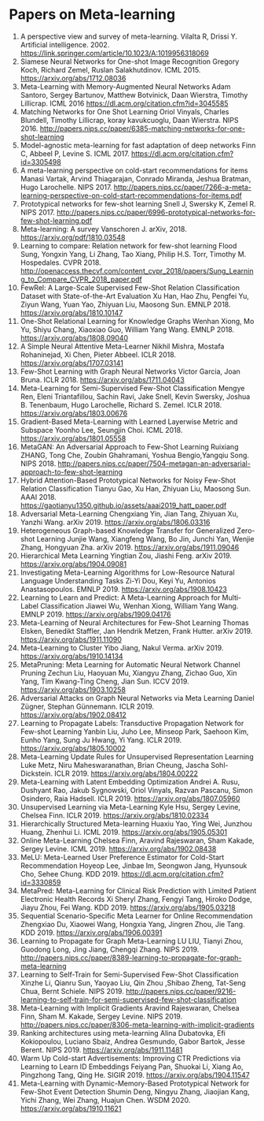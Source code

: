 # Papers on Meta-learning 

1. A perspective view and survey of meta-learning. 
   Vilalta R, Drissi Y. Artificial intelligence. 2002.
   https://link.springer.com/article/10.1023/A:1019956318069
2. Siamese Neural Networks for One-shot Image Recognition
   Gregory Koch, Richard Zemel, Ruslan Salakhutdinov. ICML 2015.
   https://arxiv.org/abs/1712.08036
3. Meta-Learning with Memory-Augmented Neural Networks
   Adam Santoro, Sergey Bartunov, Matthew Botvinick, Daan Wierstra, Timothy Lillicrap. ICML 2016 
   https://dl.acm.org/citation.cfm?id=3045585
4. Matching Networks for One Shot Learning
   Oriol Vinyals, Charles Blundell, Timothy Lillicrap, koray kavukcuoglu, Daan Wierstra. NIPS 2016.
   http://papers.nips.cc/paper/6385-matching-networks-for-one-shot-learning
5. Model-agnostic meta-learning for fast adaptation of deep networks
   Finn C, Abbeel P, Levine S. ICML 2017.
   https://dl.acm.org/citation.cfm?id=3305498
6. A meta-learning perspective on cold-start recommendations for items
   Manasi Vartak, Arvind Thiagarajan, Conrado Miranda, Jeshua Bratman, Hugo Larochelle. NIPS 2017.
   http://papers.nips.cc/paper/7266-a-meta-learning-perspective-on-cold-start-recommendations-for-items.pdf
7. Prototypical networks for few-shot learning
   Snell J, Swersky K, Zemel R.  NIPS 2017.
   http://papers.nips.cc/paper/6996-prototypical-networks-for-few-shot-learning.pdf
8. Meta-learning: A survey 
   Vanschoren J. arXiv, 2018.
   https://arxiv.org/pdf/1810.03548
9. Learning to compare: Relation network for few-shot learning
   Flood Sung, Yongxin Yang, Li Zhang, Tao Xiang, Philip H.S. Torr, Timothy M. Hospedales. CVPR 2018. 
   http://openaccess.thecvf.com/content_cvpr_2018/papers/Sung_Learning_to_Compare_CVPR_2018_paper.pdf
10. FewRel: A Large-Scale Supervised Few-Shot Relation Classification Dataset with State-of-the-Art Evaluation
    Xu Han, Hao Zhu, Pengfei Yu, Ziyun Wang, Yuan Yao, Zhiyuan Liu, Maosong Sun. EMNLP 2018.
    https://arxiv.org/abs/1810.10147
11. One-Shot Relational Learning for Knowledge Graphs
    Wenhan Xiong, Mo Yu, Shiyu Chang, Xiaoxiao Guo, William Yang Wang. EMNLP 2018.
    https://arxiv.org/abs/1808.09040
12. A Simple Neural Attentive Meta-Learner
    Nikhil Mishra, Mostafa Rohaninejad, Xi Chen, Pieter Abbeel. ICLR 2018.
    https://arxiv.org/abs/1707.03141
13. Few-Shot Learning with Graph Neural Networks
    Victor Garcia, Joan Bruna. ICLR 2018.
    https://arxiv.org/abs/1711.04043
14. Meta-Learning for Semi-Supervised Few-Shot Classification
    Mengye Ren, Eleni Triantafillou, Sachin Ravi, Jake Snell, Kevin Swersky, Joshua B. Tenenbaum, Hugo Larochelle, Richard S. Zemel. ICLR 2018.
    https://arxiv.org/abs/1803.00676
15. Gradient-Based Meta-Learning with Learned Layerwise Metric and Subspace
    Yoonho Lee, Seungjin Choi. ICML 2018.
    https://arxiv.org/abs/1801.05558
16. MetaGAN: An Adversarial Approach to Few-Shot Learning
    Ruixiang ZHANG, Tong Che, Zoubin Ghahramani, Yoshua Bengio,Yangqiu Song. NIPS 2018.
    http://papers.nips.cc/paper/7504-metagan-an-adversarial-approach-to-few-shot-learning
17. Hybrid Attention-Based Prototypical Networks for Noisy Few-Shot Relation Classification
    Tianyu Gao, Xu Han, Zhiyuan Liu, Maosong Sun. AAAI 2018.
    https://gaotianyu1350.github.io/assets/aaai2019_hatt_paper.pdf
18. Adversarial Meta-Learning
    Chengxiang Yin, Jian Tang, Zhiyuan Xu, Yanzhi Wang. arXiv 2019.
    https://arxiv.org/abs/1806.03316
19. Heterogeneous Graph-based Knowledge Transfer for Generalized Zero-shot Learning
    Junjie Wang, Xiangfeng Wang, Bo Jin, Junchi Yan, Wenjie Zhang, Hongyuan Zha. arXiv 2019.
    https://arxiv.org/abs/1911.09046
20. Hierarchical Meta Learning
    Yingtian Zou, Jiashi Feng. arXiv 2019.
    https://arxiv.org/abs/1904.09081
21. Investigating Meta-Learning Algorithms for Low-Resource Natural Language Understanding Tasks
    Zi-Yi Dou, Keyi Yu, Antonios Anastasopoulos. EMNLP 2019.
    https://arxiv.org/abs/1908.10423
22. Learning to Learn and Predict: A Meta-Learning Approach for Multi-Label Classification
    Jiawei Wu, Wenhan Xiong, William Yang Wang. EMNLP 2019.
    https://arxiv.org/abs/1909.04176
23. Meta-Learning of Neural Architectures for Few-Shot Learning
    Thomas Elsken, Benedikt Staffler, Jan Hendrik Metzen, Frank Hutter. arXiv 2019.
    https://arxiv.org/abs/1911.11090
24. Meta-Learning to Cluster
    Yibo Jiang, Nakul Verma. arXiv 2019.
    https://arxiv.org/abs/1910.14134
25. MetaPruning: Meta Learning for Automatic Neural Network Channel Pruning
    Zechun Liu, Haoyuan Mu, Xiangyu Zhang, Zichao Guo, Xin Yang, Tim Kwang-Ting Cheng, Jian Sun. ICCV 2019.
    https://arxiv.org/abs/1903.10258
26. Adversarial Attacks on Graph Neural Networks via Meta Learning
    Daniel Zügner, Stephan Günnemann. ICLR 2019.
    https://arxiv.org/abs/1902.08412
27. Learning to Propagate Labels: Transductive Propagation Network for Few-shot Learning
    Yanbin Liu, Juho Lee, Minseop Park, Saehoon Kim, Eunho Yang, Sung Ju Hwang, Yi Yang. ICLR 2019.
    https://arxiv.org/abs/1805.10002
28. Meta-Learning Update Rules for Unsupervised Representation Learning
    Luke Metz, Niru Maheswaranathan, Brian Cheung, Jascha Sohl-Dickstein. ICLR 2019.
    https://arxiv.org/abs/1804.00222
29. Meta-Learning with Latent Embedding Optimization
    Andrei A. Rusu, Dushyant Rao, Jakub Sygnowski, Oriol Vinyals, Razvan Pascanu, Simon Osindero, Raia Hadsell. ICLR 2019.
    https://arxiv.org/abs/1807.05960
30. Unsupervised Learning via Meta-Learning
    Kyle Hsu, Sergey Levine, Chelsea Finn. ICLR 2019.
    https://arxiv.org/abs/1810.02334
31. Hierarchically Structured Meta-learning
    Huaxiu Yao, Ying Wei, Junzhou Huang, Zhenhui Li. ICML 2019.
    https://arxiv.org/abs/1905.05301
32. Online Meta-Learning
    Chelsea Finn, Aravind Rajeswaran, Sham Kakade, Sergey Levine. ICML 2019.
    https://arxiv.org/abs/1902.08438
33. MeLU: Meta-Learned User Preference Estimator for Cold-Start Recommendation
Hoyeop Lee, Jinbae Im, Seongwon Jang, Hyunsouk Cho, Sehee Chung. KDD 2019.
    https://dl.acm.org/citation.cfm?id=3330859
34. MetaPred: Meta-Learning for Clinical Risk Prediction with Limited Patient Electronic Health Records
    Xi Sheryl Zhang, Fengyi Tang, Hiroko Dodge, Jiayu Zhou, Fei Wang. KDD 2019.
    https://arxiv.org/abs/1905.03218
35. Sequential Scenario-Specific Meta Learner for Online Recommendation
    Zhengxiao Du, Xiaowei Wang, Hongxia Yang, Jingren Zhou, Jie Tang. KDD 2019.
    https://arxiv.org/abs/1906.00391
36. Learning to Propagate for Graph Meta-Learning
    LU LIU, Tianyi Zhou, Guodong Long, Jing Jiang, Chengqi Zhang. NIPS 2019.
    http://papers.nips.cc/paper/8389-learning-to-propagate-for-graph-meta-learning
37. Learning to Self-Train for Semi-Supervised Few-Shot Classification
    Xinzhe Li, Qianru Sun, Yaoyao Liu, Qin Zhou ,Shibao Zheng, Tat-Seng Chua, Bernt Schiele. NIPS 2019.
    http://papers.nips.cc/paper/9216-learning-to-self-train-for-semi-supervised-few-shot-classification
38. Meta-Learning with Implicit Gradients
    Aravind Rajeswaran, Chelsea Finn, Sham M. Kakade, Sergey Levine. NIPS 2019.
    http://papers.nips.cc/paper/8306-meta-learning-with-implicit-gradients
39. Ranking architectures using meta-learning
    Alina Dubatovka, Efi Kokiopoulou, Luciano Sbaiz, Andrea Gesmundo, Gabor Bartok, Jesse Berent. NIPS 2019.
    https://arxiv.org/abs/1911.11481
40. Warm Up Cold-start Advertisements: Improving CTR Predictions via Learning to Learn ID Embeddings
    Feiyang Pan, Shuokai Li, Xiang Ao, Pingzhong Tang, Qing He. SIGIR 2019.
    https://arxiv.org/abs/1904.11547
41. Meta-Learning with Dynamic-Memory-Based Prototypical Network for Few-Shot Event Detection
    Shumin Deng, Ningyu Zhang, Jiaojian Kang, Yichi Zhang, Wei Zhang, Huajun Chen. WSDM 2020.
    https://arxiv.org/abs/1910.11621
